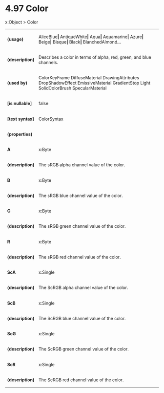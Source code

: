 <html dir="LTR" xmlns:mshelp="http://msdn.microsoft.com/mshelp" xmlns:ddue="http://ddue.schemas.microsoft.com/authoring/2003/5" xmlns:xlink="http://www.w3.org/1999/xlink" xmlns:tool="http://www.microsoft.com/tooltip"><body><input type="hidden" id="userDataCache" class="userDataStyle"><input type="hidden" id="hiddenScrollOffset"><img id="dropDownImage" style="display:none; height:0; width:0;" src="../local/drpdown.gif"><img id="dropDownHoverImage" style="display:none; height:0; width:0;" src="../local/drpdown_orange.gif"><img id="collapseImage" style="display:none; height:0; width:0;" src="../local/collapse.gif"><img id="expandImage" style="display:none; height:0; width:0;" src="../local/exp.gif"><img id="collapseAllImage" style="display:none; height:0; width:0;" src="../local/collall.gif"><img id="expandAllImage" style="display:none; height:0; width:0;" src="../local/expall.gif"><img id="copyImage" style="display:none; height:0; width:0;" src="../local/copycode.gif"><img id="copyHoverImage" style="display:none; height:0; width:0;" src="../local/copycodeHighlight.gif"><div id="header"><h1 class="heading">4.97 Color</h1></div><div id="mainSection"><div id="mainBody"><div id="allHistory" class="saveHistory" onsave="saveAll()" onload="loadAll()"></div>
				<p xmlns:wsd="http://wsdev.schemas.microsoft.com/authoring/2008/2" xmlns:msxsl="urn:schemas-microsoft-com:xslt" xmlns:script="urn:script" xmlns:build="urn:build">
				</p>
			<div id="sectionSection0" class="section" name="collapseableSection"><content xmlns="http://ddue.schemas.microsoft.com/authoring/2003/5" xmlns:wsd="http://wsdev.schemas.microsoft.com/authoring/2008/2" xmlns:msxsl="urn:schemas-microsoft-com:xslt" xmlns:script="urn:script" xmlns:build="urn:build">
				</content></div><div id="sectionSection1" class="section" name="collapseableSection"><content xmlns="http://ddue.schemas.microsoft.com/authoring/2003/5" xmlns:wsd="http://wsdev.schemas.microsoft.com/authoring/2008/2" xmlns:msxsl="urn:schemas-microsoft-com:xslt" xmlns:script="urn:script" xmlns:build="urn:build">
					<p xmlns="">
						<mshelp:link keywords="7badce03-ceb8-4865-86e1-32354d3d3a43" tabindex="0">x:Object</mshelp:link> &gt; Color</p>
					<p xmlns=""><b></b></p><table class="ProtocolAuthoredTable" xmlns=""><tr>
								<td>
									<p>
										<b>(usage)</b>
									</p>
								</td>
								<td>
									<p>AliceBlue<b>| </b>AntiqueWhite<b>| </b>Aqua<b>| </b>Aquamarine<b>| </b>Azure<b>| </b>Beige<b>| </b>Bisque<b>| </b>Black<b>| </b>BlanchedAlmond<b>...</b></p>
								</td>
							</tr><tr>
							<td>
								<p>
									<b>(description)</b>
								</p>
							</td>
							<td>
								<p>Describes a color in terms of alpha, red, green, and blue channels.</p>
							</td>
						</tr><tr>
							<td>
								<p>
									<b>(used by)</b>
								</p>
							</td>
							<td>
								<p>
									<mshelp:link keywords="952b4cbe-a2b8-4730-a99a-a9f3a656c987" tabindex="0">ColorKeyFrame</mshelp:link> <mshelp:link keywords="f823004c-c918-40dc-bd57-6996689bd63c" tabindex="0">DiffuseMaterial</mshelp:link> <mshelp:link keywords="863d2dee-52b1-4a9e-82a7-f85238f7ef44" tabindex="0">DrawingAttributes</mshelp:link> <mshelp:link keywords="2caa425e-1539-4f3d-8204-da194c8f9f4f" tabindex="0">DropShadowEffect</mshelp:link> <mshelp:link keywords="e39c1c12-65db-49ad-9f92-6cdb96caa5e4" tabindex="0">EmissiveMaterial</mshelp:link> <mshelp:link keywords="9a5df65d-feb2-4132-ae99-768837bc2139" tabindex="0">GradientStop</mshelp:link> <mshelp:link keywords="e84d67ab-f1b8-411a-86fe-c0ab36db5243" tabindex="0">Light</mshelp:link> <mshelp:link keywords="d5c07ef3-fe8b-48bd-810d-21c79552e355" tabindex="0">SolidColorBrush</mshelp:link> <mshelp:link keywords="76ef3a9e-20ce-40f2-882f-bb618d172d34" tabindex="0">SpecularMaterial</mshelp:link></p>
							</td>
						</tr><tr>
							<td>
								<p>
									<b>[is nullable]</b>
								</p>
							</td>
							<td>
								<p>false</p>
							</td>
						</tr><tr>
							<td>
								<p>
									<b>[text syntax]</b>
								</p>
							</td>
							<td>
								<p>
									<mshelp:link keywords="5e1a0a64-7b1a-4d30-9a2b-211a2cd74dd2" tabindex="0">ColorSyntax</mshelp:link>
								</p>
							</td>
						</tr><tr>
							<td>
								<p>
									<b>(properties)</b>
								</p>
							</td>
							<td>
							</td>
						</tr><tr>
							<td>
								<p>
									<b>A</b>
								</p>
							</td>
							<td>
								<p>
									<mshelp:link keywords="88dfebdb-2b7e-4c2d-a9ad-f6549c366f9d" tabindex="0">x:Byte</mshelp:link>
								</p>
							</td>
						</tr><tr>
							<td>
								<p>
									<b>(description)</b>
								</p>
							</td>
							<td>
								<p>The sRGB alpha channel value of the color.</p>
							</td>
						</tr><tr>
							<td>
								<p>
									<b>B</b>
								</p>
							</td>
							<td>
								<p>
									<mshelp:link keywords="88dfebdb-2b7e-4c2d-a9ad-f6549c366f9d" tabindex="0">x:Byte</mshelp:link>
								</p>
							</td>
						</tr><tr>
							<td>
								<p>
									<b>(description)</b>
								</p>
							</td>
							<td>
								<p>The sRGB blue channel value of the color.</p>
							</td>
						</tr><tr>
							<td>
								<p>
									<b>G</b>
								</p>
							</td>
							<td>
								<p>
									<mshelp:link keywords="88dfebdb-2b7e-4c2d-a9ad-f6549c366f9d" tabindex="0">x:Byte</mshelp:link>
								</p>
							</td>
						</tr><tr>
							<td>
								<p>
									<b>(description)</b>
								</p>
							</td>
							<td>
								<p>The sRGB green channel value of the color.</p>
							</td>
						</tr><tr>
							<td>
								<p>
									<b>R</b>
								</p>
							</td>
							<td>
								<p>
									<mshelp:link keywords="88dfebdb-2b7e-4c2d-a9ad-f6549c366f9d" tabindex="0">x:Byte</mshelp:link>
								</p>
							</td>
						</tr><tr>
							<td>
								<p>
									<b>(description)</b>
								</p>
							</td>
							<td>
								<p>The sRGB red channel value of the color.</p>
							</td>
						</tr><tr>
							<td>
								<p>
									<b>ScA</b>
								</p>
							</td>
							<td>
								<p>
									<mshelp:link keywords="f66311c7-ece8-40a9-be43-816e0fb80b91" tabindex="0">x:Single</mshelp:link>
								</p>
							</td>
						</tr><tr>
							<td>
								<p>
									<b>(description)</b>
								</p>
							</td>
							<td>
								<p>The ScRGB alpha channel value of the color.</p>
							</td>
						</tr><tr>
							<td>
								<p>
									<b>ScB</b>
								</p>
							</td>
							<td>
								<p>
									<mshelp:link keywords="f66311c7-ece8-40a9-be43-816e0fb80b91" tabindex="0">x:Single</mshelp:link>
								</p>
							</td>
						</tr><tr>
							<td>
								<p>
									<b>(description)</b>
								</p>
							</td>
							<td>
								<p>The ScRGB blue channel value of the color.</p>
							</td>
						</tr><tr>
							<td>
								<p>
									<b>ScG</b>
								</p>
							</td>
							<td>
								<p>
									<mshelp:link keywords="f66311c7-ece8-40a9-be43-816e0fb80b91" tabindex="0">x:Single</mshelp:link>
								</p>
							</td>
						</tr><tr>
							<td>
								<p>
									<b>(description)</b>
								</p>
							</td>
							<td>
								<p>The ScRGB green channel value of the color.</p>
							</td>
						</tr><tr>
							<td>
								<p>
									<b>ScR</b>
								</p>
							</td>
							<td>
								<p>
									<mshelp:link keywords="f66311c7-ece8-40a9-be43-816e0fb80b91" tabindex="0">x:Single</mshelp:link>
								</p>
							</td>
						</tr><tr>
							<td>
								<p>
									<b>(description)</b>
								</p>
							</td>
							<td>
								<p>The ScRGB red channel value of the color.</p>
							</td>
						</tr></table>
				</content></div><!--[if gte IE 5]>
			<tool:tip element="languageFilterToolTip" avoidmouse="false"/>
		<![endif]--></div><a name="feedback"></a><span></span></div></body></html>